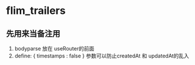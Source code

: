# flim_trailers
## 先用来当备注用
1. bodyparse 放在 useRouter的前面
2. define: {
    timestamps : false
  } 参数可以防止createdAt 和 updatedAt的乱入